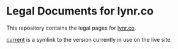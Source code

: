 # Legal Documents for lynr.co

This repository contains the legal pages for [lynr.co](https://www.lynr.co).

[current](current) is a symlink to the version currently in use on the live site.